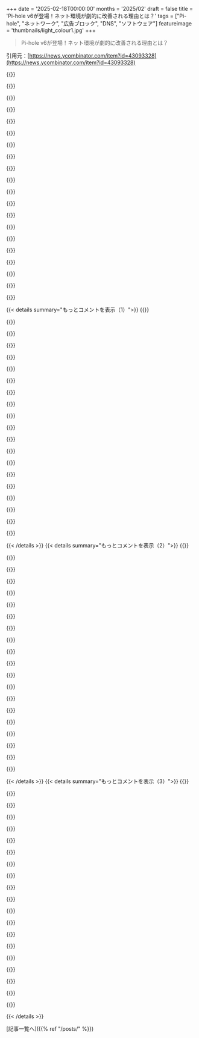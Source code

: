 +++
date = '2025-02-18T00:00:00'
months = '2025/02'
draft = false
title = 'Pi-hole v6が登場！ネット環境が劇的に改善される理由とは？'
tags = ["Pi-hole", "ネットワーク", "広告ブロック", "DNS", "ソフトウェア"]
featureimage = 'thumbnails/light_colour1.jpg'
+++

> Pi-hole v6が登場！ネット環境が劇的に改善される理由とは？

引用元：[https://news.ycombinator.com/item?id=43093328](https://news.ycombinator.com/item?id=43093328)

{{<matomeQuote body="最近Pi-holeを始めたんだけど、基本的な機能がないのに驚いたよ。リクエストが実際にはブロックされず、ログにはブロックされるはずのものが表示される“ドライラン”みたいな機能がないのが重要なんだ。導入する前にネットワークの動きを見て修正したいんだよね。別のクライアントごとに異なる設定ができないのも困る。スマートテレビ用の厳しいリストと、スマホのリストを分けたいんだけど、ユーザーエラーかもしれないけどUIは分かりづらい。" userName="andy_xor_andrew" createdAt="2025-02-18T19:10:21" color="">}}

{{<matomeQuote body="＞“別のクライアントごとに異なる設定ができないのも困る”そういうメニューがあるよ、Clientsって。グループを作ってその中にクライアントを追加してブロックを設定すればいい。特定のクライアント用のグループを作ればうまくいくよ。" userName="MyOutfitIsVague" createdAt="2025-02-18T19:31:51" color="">}}

{{<matomeQuote body="ちょっと複雑なんだよね。君の提案は、(1) Pi-holeをDHCPサーバーにしているか、(2) すべてのデバイスがPi-holeのIPを使うように設定されてる場合にうまくいく。大体はルーターのDNS設定をPi-holeにしてて、そうなるとダッシュボードにはルーターだけが表示されるんだ。" userName="paxys" createdAt="2025-02-18T20:35:42" color="">}}

{{<matomeQuote body="＞ダッシュボードにはルーターだけが表示されるんだそれはルーターの性能に依るよ。多くのルーターはDHCPでクライアントに出すDNS情報の設定があって、そうすれば全てのクライアントが直接Pi-holeを使うことになる。設定の少ないルーターは上流のDNSサーバーの設定しかできないからPi-holeのグループ機能を使うのは無理だ。でも、ルーターのDHCPをオフにしてPi-holeを使えば簡単だよ。これが僕のネットワークの使い方なんだけど、特に問題はなかった。" userName="jimsmart" createdAt="2025-02-18T20:48:36" color="#ff5c5c">}}

{{<matomeQuote body="ゲートウェイの設定次第で、ポート53のリクエストを禁止したり、別のマシンにリダイレクトすることもできるよ。" userName="master_crab" createdAt="2025-02-18T23:24:06" color="">}}

{{<matomeQuote body="それはちょっとごちゃごちゃしてると思う。DNSはHTTPのようにリダイレクトできないから、君が言ってるのはポートフォワーディングを使って実装するしかないけど、DNSをトンネルさせるルーターは見たことがない。ポートフォワーディングでは、Pi-holeのグループ機能を使うには適さないと思うな。" userName="jimsmart" createdAt="2025-02-19T19:51:58" color="">}}

{{<matomeQuote body="＞DNSはHTTPのようにリダイレクトできないdnsmasqは最近すごく進化して、ドメインのリダイレクトができるようになったよ。今またmanページを読む時間だね。" userName="sml156" createdAt="2025-02-20T21:38:00" color="">}}

{{<matomeQuote body="それだと、デバイスがDHCPのDNSリクエストを無視する場合の解決にはならないよ。" userName="master_crab" createdAt="2025-02-19T23:12:54" color="">}}

{{<matomeQuote body="＞デバイスがDHCPのDNSリクエストを無視する場合の解決にはならないそれはこのスレッドで初めて出た話だね。でも君の言いたいことは分かった。iptablesを使って外部のトラフィックをローカルIPに転送することが可能だけど、単純にポート53のトラフィックを送るだけじゃなく、Pi-holeを除外するようにしないといけない。別のデバイスのためだけの特定のルールにする必要があるよ。" userName="jimsmart" createdAt="2025-02-20T01:17:21" color="">}}

{{<matomeQuote body="DHCPデバイスがDNSの挙動を制御する方法の話だよ。その多くはゲートウェイデバイスにもなっていて、内部のファイアウォールもあるからね。IoTや他のデバイスがネットワーク上で変な動きをすることも多い。IPをポート禁止やポートフォワードするのも簡単だったりして、Pi-holeの挙動には影響しないよ。DoHはまた別の話だ。ブラウザベースのDNSシステムのことだね。" userName="master_crab" createdAt="2025-02-21T00:22:09" color="">}}

{{<matomeQuote body="Unifiルーターを使ってるけど、Pi-holeにはルーターがDNSリクエストを出してるばかりでなんか残念。" userName="zaudo" createdAt="2025-02-19T10:37:02" color="">}}

{{<matomeQuote body="Pi-HoleをDHCPサーバーにしてないけど、ルーターのDHCPでクライアントにPi-holeをDNSとして使わせてるよ。" userName="MyOutfitIsVague" createdAt="2025-02-18T20:56:25" color="">}}

{{<matomeQuote body="クライアントとグループの設定で、お子さんのデバイスからYouTubeをブロックして他のは許可してる。Pi-holeはコンテナ内で動かしてるよ。" userName="bolster8505" createdAt="2025-02-18T21:14:47" color="#45d325">}}

{{<matomeQuote body="YouTubeをブロックするためのブロックリスト、教えてくれたら嬉しいな。結構難しいから。" userName="bilalel" createdAt="2025-02-19T07:39:25" color="">}}

{{<matomeQuote body="だと思うけど、YouTubeの広告じゃなくて子どものためにYouTubeそのものをブロックしてるんじゃないかな。Pi-holeは広告をブロックできないから。" userName="10729287" createdAt="2025-02-19T08:11:05" color="">}}

{{<matomeQuote body="私のコメントが分かりづらかったね。YouTubeを完全にブロックすることについて言ってたんだ。" userName="bilalel" createdAt="2025-02-19T10:09:10" color="">}}

{{<matomeQuote body="Pi-holeの'Domains'ページに行って、'Domain'ボックスにyoutube.comを入力して、'Add domain as wildcard'のチェックを入れて追加すれば、全クライアントのYouTubeをブロックできるよ。" userName="jimsmart" createdAt="2025-02-19T20:01:35" color="#ff5733">}}

{{<matomeQuote body="スマートTVなんて絶対買わない。広告が入るなんて最悪で、Kindleの広告みたいで腹立つ。UBOがChromeで使えなくなったらどうしよう。" userName="ge96" createdAt="2025-02-18T19:26:25" color="">}}

{{<matomeQuote body="非スマート4Kディスプレイの方が高いのは謎だよね。私はHDMIとDisplayPortあれば十分だから、余計な機能はいらない。" userName="b3lvedere" createdAt="2025-02-18T19:52:44" color="">}}

{{<matomeQuote body="＞本当に変だよね、余計なものがないのに。<br>ユーザーデータを売って利益を得てるから、そりゃそうだよね。" userName="Jeremy1026" createdAt="2025-02-18T20:01:32" color="">}}

{{< details summary="もっとコメントを表示（1）">}}
{{<matomeQuote body="マジでそうなの？利益率がめっちゃ大きいのか。4Kスマートテレビが4Kモニターの半額で売ってるの見たことあるけど。" userName="b3lvedere" createdAt="2025-02-18T20:17:21" color="">}}

{{<matomeQuote body="この世界に少しだけ関わったことがあるけど、Rokuみたいなストリーミングボックスやテレビがあの値段で売れるのは、データを売らないと成り立たないから。競争するには適正価格で売るしかないけど、安価な製品と棚のスペース争いになると厳しいよね。MBAが経営すると、データ販売に切り替えられるし。" userName="alabastervlog" createdAt="2025-02-18T21:34:17" color="#38d3d3">}}

{{<matomeQuote body="それなら、機能に見合った価格のApple TVを買えばいい。ネットワークや家の情報を盗られないし。" userName="lukevp" createdAt="2025-02-18T23:37:51" color="">}}

{{<matomeQuote body="テレビにDDWRT/OpenWRTみたいなものってないの？多くが組み込みLinuxボードでAndroidのフォークが動いてるから、安くていいハードウェアに入れ替え可能なファームウェアがあるテレビもあるべきだよね。HDMI入力を常時映すだけのでも良いし、AOSP＋VLC/Jellyfinがあれば最高。" userName="progbits" createdAt="2025-02-18T19:57:13" color="">}}

{{<matomeQuote body="＞Is there an equivalent of DDWRT/OpenWRT but for TVs?<br>安いミニPCを買ってLinuxをインストールすればいいよ。テレビをネットに繋がないようにすればOK。50-75ドルで解決できる。予算を気にせず、HDRみたいな機能に興味がなければこれが良い。libreElecみたいなテレビ専用のLinuxもいくつかある。もっとパワフルなAMD GPUを搭載したシステムを手に入れれば、Bazziteをインストールしてテレビ用SteamOSみたいにしたいな。コントローラーとも合うし。" userName="lotharcable2" createdAt="2025-02-18T21:18:08" color="#ff5733">}}

{{<matomeQuote body="＞Get a used mini-pc, install Linux on it<br>その方法を試したことがあるけど、楽しみたくない人にはおすすめしない。Apple TVやNvidia Shieldの方が断然マシだと思う。でも本格的なゲームメディアセンターが欲しいなら別。それに、ミニPC/RPiでは毎回問題が起きて、家族みんなで映画を観る時にトラブルシューティングをするのは嫌だった。" userName="close04" createdAt="2025-02-19T09:50:01" color="">}}

{{<matomeQuote body="MSI Tridentをゲーム・HTPCとして使ってるけど、家族も満足してる。みんなは様々なストリーミングサービスやSteam、Kodiを使って楽しんでるよ。" userName="b3lvedere" createdAt="2025-02-19T10:22:56" color="">}}

{{<matomeQuote body="HDMI入力を常時表示するテレビって大きなモニターじゃない？でも不思議なことに、テレビの方がいつも高い気がする。" userName="RandomDistort" createdAt="2025-02-18T20:04:13" color="">}}

{{<matomeQuote body="テレビOSをハックできたら楽しいだろうね。CrowdSupplyプロジェクトとして面白いかも。でも、ユーザー情報や広告で稼ぐ方が得られそうだから、難しいかも。" userName="b3lvedere" createdAt="2025-02-18T20:10:23" color="">}}

{{<matomeQuote body="＞For my 'smart tv' which I begrudgingly have to allow on my network occasionally for software updates<br>スマート機能を使ってないなら、何でソフトウェア更新するの？私のスマートテレビは何年もネットから隔離してる。" userName="josephg" createdAt="2025-02-18T19:26:38" color="">}}

{{<matomeQuote body="ソフトウェアのアップデートでメディアコーデックのサポートとかUIの改善、Bluetoothの互換性向上が期待できるかな。" userName="timoteostewart" createdAt="2025-02-18T20:15:13" color="">}}

{{<matomeQuote body="そうそう、いわゆるスマート機能だよね。Raspberry Piを繋いでからは初期設定以外触ってないわ。5年以上使ってるRaspberry Pi 2は今のスマートTVより優れてる。" userName="globular-toast" createdAt="2025-02-19T11:06:15" color="#785bff">}}

{{<matomeQuote body="＞”Raspberry Pi 2”<br>あれってネット速度が100MB/sに制限されててHEVCファイルのストリーミングもできないやつじゃなかったっけ？" userName="itsoktocry" createdAt="2025-02-19T11:36:56" color="">}}

{{<matomeQuote body="確かに100MbpsのEthernetはそうだけど、うちのTVも同じだし。HEVCメディアは持ってないからわからないけど、4K出力がないのは大きな欠点だな。それに、Pi2でストリーミングサービスがサポートされてるかも謎だし、今の時代でブラウザからYouTubeが見れるのかすら疑問。" userName="doubled112" createdAt="2025-02-19T11:50:14" color="">}}

{{<matomeQuote body="DNSブラックホールでTVの悪さを制限するのって正しい方法かな？そのデバイスがDNSルックアップ使わずに接続している可能性もあるし、ルーターにガードレールを追加する方が良さそう。" userName="BHSPitMonkey" createdAt="2025-02-18T19:48:13" color="">}}

{{<matomeQuote body="確かにスタートとしてはいいけど、追跡を厳重に行うTVはこういうブロックを簡単にかいくぐりそう。ほとんどのTVはそれほど高度ではないと思う。普通の人がスマート機能を楽しむには、これは良い妥協だね。ただ、ルーターでガードレールをどうやって追加するつもりなの？TVのインターネットアクセスを完全にブロックする以外に現実的な方法が思いつかない。" userName="xrisk" createdAt="2025-02-18T20:28:11" color="">}}

{{<matomeQuote body="スマートTVのオプトアウトテレメトリは悪意がある。" userName="nothrabannosir" createdAt="2025-02-18T20:34:19" color="#ff33a1">}}

{{<matomeQuote body="それにAdGuard Homeもあるよ。https://adguard.com/en/adguard-home/overview.html" userName="btreecat" createdAt="2025-02-18T23:24:14" color="">}}

{{<matomeQuote body="正直これ（[1]）はあまり関係ないと思う。DNSをブロックすることに破壊的な意味はないし、何年もPi-holeを使ってて、普通はブロックしてから例外を少し加えるだけ。数回しかトラブルシュートしたことないよ。" userName="guhcampos" createdAt="2025-02-18T22:59:07" color="">}}

{{<matomeQuote body="リモートデバイスにアクセスできなくなるなら、破壊的な行為だよ。ジェフ・ギーリングの”It was DNS T-Shirt”でも見てみ。https://www.redshirtjeff.com/shop/p/it-was-dns-shirt" userName="hotstickyballs" createdAt="2025-02-18T23:03:14" color="">}}


{{< /details >}}
{{< details summary="もっとコメントを表示（2）">}}
{{<matomeQuote body="AdGuard Home使ってたけど、機能はほぼ同じで、DoHとかLinux以外のOSもサポートしてて少し洗練されてたよ。 > https://github.com/AdguardTeam/AdGuardHome" userName="LeoPanthera" createdAt="2025-02-18T18:52:10" color="">}}

{{<matomeQuote body="PiHoleからAdGuardに移って、最終的にはNextDNSにしたよ。いじったり管理するのが面倒になってさ。" userName="laweijfmvo" createdAt="2025-02-18T19:57:48" color="">}}

{{<matomeQuote body="NextDNS使ってたけど、Pi-holeは手間がかからないからサードパーティーにお金払う意味がないよ。5年前にrPi 3のArch LinuxにPi-holeをセットアップして以来、ずっと問題ないし。" userName="sph" createdAt="2025-02-19T07:17:19" color="#785bff">}}

{{<matomeQuote body="ローカルでDNSサーバーを運用する大きな利点はキャッシュだよ。外部プロバイダーを使うと毎回ネットに出ないといけないから。" userName="LeoPanthera" createdAt="2025-02-18T20:28:46" color="#785bff">}}

{{<matomeQuote body="うーん、うちのルーターがDNSクエリをキャッシュしてるけど。" userName="Novosell" createdAt="2025-02-18T21:39:10" color="">}}

{{<matomeQuote body="NextDNSをルーター上で動かすこともできるよ。" userName="pseufaux" createdAt="2025-02-19T00:16:03" color="">}}

{{<matomeQuote body="俺も同じだけどAdGuardはスキップして。PiでDNSを生かすのは楽しいと思ったけど、停電でストレスが溜まった。自分だけが解決できるポイント故障を増やすのはいやだし。" userName="mrmuagi" createdAt="2025-02-18T20:42:24" color="">}}

{{<matomeQuote body="Pi-holeが3年以上稼働してて、壊れたことが一度もないから、「DNSがダウンする」って本当に問題なのかな？ちょっと偏見かも。" userName="martin_a" createdAt="2025-02-18T21:43:31" color="#785bff">}}

{{<matomeQuote body="北米の都市に住んでて、高圧線が地上にあるから5年間で結構な数の停電を経験した。PiはSDカードで動かしてるから、停電に弱いことがわかって使うのをやめたよ。" userName="brummm" createdAt="2025-02-18T21:55:57" color="">}}

{{<matomeQuote body="Raspberry PiとPi-holeを同じSDカードで7年使ってるんだけど、定期的に電源切るだけで再起動してる。解決策は簡単で、Linuxのログファイルを/dev/nullに送るかRAMに送って、Pi-holeのクエリーロギングを無効にするだけ。それでかなり助かってるぞ！" userName="eldaisfish" createdAt="2025-02-18T23:19:20" color="#45d325">}}

{{<matomeQuote body="古いノートパソコンで運用してるけど、トラブルなし。メモリとCPUが余裕あるし、実際のハードディスクがあるから、停電後も99%の稼働率を維持できた。ノートパソコンはクラッシュ時も自動で再起動するし。" userName="sizzle" createdAt="2025-02-19T11:40:13" color="#ff5c5c">}}

{{<matomeQuote body="バンクーバーBCに住んでて、2年に1回は停電があるんだ。電源を接続しているデバイスに電力品質の問題もあるみたいで、UPSがあると助かるだろうな。" userName="mrmuagi" createdAt="2025-02-18T22:10:30" color="">}}

{{<matomeQuote body="停電について心配する理由は何？俺のPi-holeはルーターよりもずっと早くオンラインに戻るけど。" userName="distances" createdAt="2025-02-18T23:34:06" color="">}}

{{<matomeQuote body="停電時のDNSの問題はあまり心配しなくていいと思う。どうせインターネットとPCもダウンしてることが多いし。" userName="sph" createdAt="2025-02-19T07:19:00" color="">}}

{{<matomeQuote body="主要と副のDNS用に2台のRaspberry Piを用意するのは良い考えだね、メインが壊れたときのために。" userName="10729287" createdAt="2025-02-19T08:17:07" color="">}}

{{<matomeQuote body="Raspberry PiのKubernetesクラスターでPi-holeを運用するのはどう？UPSも設定して冗長な電源供給を忘れずに。もしRaspberry Piが壊れたら、ルーターのインターフェースを開いてISPのDNSにリセットするのは簡単だよ。賢くやれよ。" userName="sph" createdAt="2025-02-19T13:05:56" color="#45d325">}}

{{<matomeQuote body="妻にこの簡単さを教えてみな。フランスで出張中にOpenDNSがブロックされた日を今でも覚えてるよ、Pi-holeに設定してたのを忘れてたから。" userName="10729287" createdAt="2025-02-19T18:38:17" color="">}}

{{<matomeQuote body="Pi-holeはPiじゃなくてもいいんだ。ProxmoxサーバーのUbuntu Linuxコンテナで運用してるよ。" userName="weirdkid" createdAt="2025-02-19T00:43:38" color="">}}

{{<matomeQuote body="俺はルーターと同じデバイスでAdGuard Homeを使ってて、何かがダウンすればルーター全体がダウンするから同じさ。" userName="LeoPanthera" createdAt="2025-02-18T21:15:29" color="">}}

{{<matomeQuote body="NextDNS、いいよね。設定も管理も簡単で、すごく使いやすい。" userName="vosper" createdAt="2025-02-18T20:17:56" color="#45d325">}}


{{< /details >}}
{{< details summary="もっとコメントを表示（3）">}}
{{<matomeQuote body="DoHはpiholeでcloudflaredを使えばできるよ。詳しくは”https://docs.pi-hole.net/guides/dns/cloudflared/”を見てね。" userName="brynx97" createdAt="2025-02-18T20:26:32" color="#ff5733">}}

{{<matomeQuote body="AdGuard Home好きだけど、ロシアの会社の単一バイナリはちょっと不安。自分でビルドする方向に進むかも。これは偏見かな？" userName="2OEH8eoCRo0" createdAt="2025-02-18T20:13:37" color="">}}

{{<matomeQuote body="＞これは偏見かな？<br>そんなことないよ。他国の人を国で判断するのは良くないけど、AdGuardの姿勢ははっきりしてるから、気になるなら確認すればいいよ。詳細は”https://www.reddit.com/r/Adguard/comments/t15gr4/announcemen...”と”https://adguard.com/en/blog/official-response-to-setapp.html”で。" userName="sunaookami" createdAt="2025-02-18T20:27:37" color="">}}

{{<matomeQuote body="＞他国の人を国で判断するのは良くない。<br>これは前のコメントの理解が全然間違ってるよ。AdGuardのバイナリの出所を気にしてるだけで、国民を否定してるわけじゃないから。政府の信頼性を確認してるだけだよ。国によって政府の管理が異なるし、それがリスク評価に影響するのは当然。" userName="sfRattan" createdAt="2025-02-18T23:51:18" color="#785bff">}}

{{<matomeQuote body="へえ、そんなこと知らなかった！ありがとう！" userName="2OEH8eoCRo0" createdAt="2025-02-18T20:28:11" color="">}}

{{<matomeQuote body="前は自分でビルドしてたけど、今はAlpine Linuxのテストブランチにパッケージされるようになったんだ。それでコンテナイメージも”apk add”で簡単に入れられる。信頼できるかは自分次第だね。" userName="seemaze" createdAt="2025-02-18T20:30:18" color="">}}

{{<matomeQuote body="＞これは偏見かな？<br>ロシア人だけを信じるか、他も信用するかでしょ。" userName="skotobaza" createdAt="2025-02-18T20:19:39" color="">}}

{{<matomeQuote body="自分はイラン、北朝鮮、中国も信用してない。簡単だよ、アメリカだし2025年だから。これらは現在の敵で、これは選んだことじゃない。2035年には仲良くなれるといいな。" userName="2OEH8eoCRo0" createdAt="2025-02-18T20:26:11" color="">}}

{{<matomeQuote body="＞信頼できない？<br>話してるのはその国の少数派で、全 populationではないことを理解してほしい。中国の人全員がアメリカをハッキングしようとしてるわけじゃない。そんなイメージはプロパガンダに過ぎない。コードを勉強して、しっかりとした見解を作るのが大切だよ。" userName="h4ck_th3_pl4n3t" createdAt="2025-02-18T22:51:34" color="#ff5c5c">}}

{{<matomeQuote body="自分はクライアントのファイアウォールでイラン、北朝鮮、中国、ロシアからのトラフィックを全部ブロックしてる。毎分アメリカのビジネスを狙ってるIPがログに現れるのを見たからさ。犯罪者のIPを特定しようとしても、すぐに別のIPに移動するから、ブロックリストが増え続けるだけ。国全体をブロックするのは合理的だし、自分の基準として、全球をブロックして特定の国だけを許可するってやり方を取ってる。なにかブロックされても調整は簡単だからね。ロシアに良い人がいるのはわかるけど、ロシアのコンピューターと自分のビジネスが繋がる必要はないんだ。" userName="theatomheart" createdAt="2025-02-19T00:46:50" color="#785bff">}}

{{<matomeQuote body="特定の国を選ぶ理由は何なの？オランダからの接続は安全だと単に思っているの？" userName="skotobaza" createdAt="2025-02-19T08:01:07" color="">}}

{{<matomeQuote body="統計的にはさ、オランダからの人が国家レベルのハッカーである確率は、ロシアのIPよりずっと低いわけ。" userName="theshrike79" createdAt="2025-02-19T11:49:47" color="">}}

{{<matomeQuote body="論理的に考えれば、ロシアが組織に infiltrate しようと思ったら、ロシアのIPから直接やるわけじゃなくて、オランダやドイツのプロキシを使うんじゃないかな。" userName="skotobaza" createdAt="2025-02-19T14:50:17" color="">}}

{{<matomeQuote body="でも経験から言うと、GPの言ってることは正しい。多くの悪意のあるトラフィックがその国家から来てるのを見てきた。" userName="CheBuzz" createdAt="2025-02-20T17:13:41" color="#785bff">}}

{{<matomeQuote body="米国から来たバイナリが悪意のあるコードを含んでいても、起源が違うから許されるってこと？" userName="skotobaza" createdAt="2025-02-18T20:51:25" color="">}}

{{<matomeQuote body="自宅のルーターで Adguard Home を動かしてるよ、オプンセンスでね。" userName="lawn" createdAt="2025-02-18T19:10:38" color="">}}

{{<matomeQuote body="オプンセンスに対応したルーターってどれがあるの？それともフルサーバーやコンテナが必要なの？ピーホールを数年間使ってて、このスレッドは自分にとって新しい情報がたくさんだよ。" userName="samplatt" createdAt="2025-02-19T02:46:42" color="">}}

{{<matomeQuote body="オプンセンスはオープンWRTみたいに、比較的パワフルなジェネリックなx86ハードウェア用に設計されてる。Intel CPUとネットワークハードウェアがBSDのドライバサポートの関係で一番安定してるけど、他のも使える。ただ、低消費電力の古いCPUであっても、ギガビット以上のルーティングは楽勝だから、特にファイアウォールルールやサービスをたくさん使う場合はね。オプンセンスの親会社PfsenseもARMをサポートしてるけど、そのバージョンは商業サポートしたハードウェアだけなんだ。" userName="gh02t" createdAt="2025-02-19T05:38:49" color="#785bff">}}

{{<matomeQuote body="ありがとう！古いサーバーをルーターとコンテナホストに変えようとずっと考えてたんだ。" userName="samplatt" createdAt="2025-02-19T06:33:44" color="">}}

{{<matomeQuote body="Pi-holeってほんといいツールだよね。自分はRaspberry Pi Zeroで数年使ってるけど、ブロックされるゴミの量にはいつも驚かされるよ。リリースおめでとう！Patreonでのサポートも嬉しいよ！" userName="Mossy9" createdAt="2025-02-18T18:36:58" color="#ff5733">}}


{{< /details >}}


[記事一覧へ]({{% ref "/posts/" %}})
